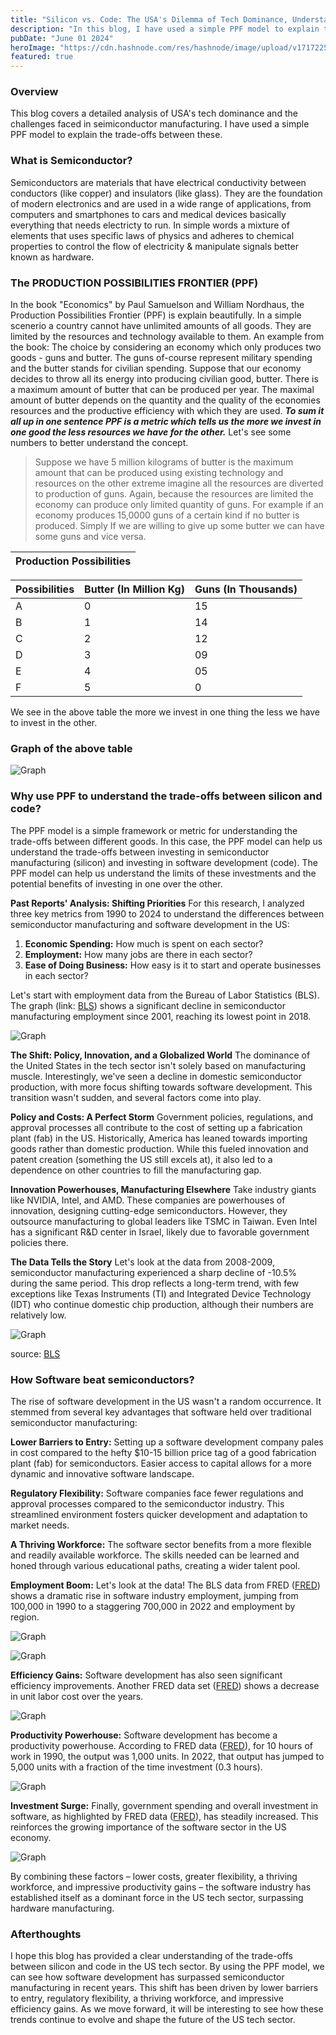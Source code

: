 ```yaml
---
title: "Silicon vs. Code: The USA's Dilemma of Tech Dominance, Understanding through PPF"
description: "In this blog, I have used a simple PPF model to explain the trade-offs between silicon and code."
pubDate: "June 01 2024"
heroImage: "https://cdn.hashnode.com/res/hashnode/image/upload/v1717225046476/48902a5b-bc66-4e87-8f79-d06d39d42dd7.jpeg"
featured: true
---
```


### Overview

This blog covers a detailed analysis of USA's tech dominance and the challenges faced in seimiconductor manufacturing. I have used a simple PPF model to explain the trade-offs between these.

### What is Semiconductor?

Semiconductors are materials that have electrical conductivity between conductors (like copper) and insulators (like glass). They are the foundation of modern electronics and are used in a wide range of applications, from computers and smartphones to cars and medical devices basically everything that needs electricty to run. In simple words a mixture of elements that uses specific laws of physics and adheres to chemical properties to control the flow of electricity & manipulate signals better known as hardware.

### The PRODUCTION POSSIBILITIES FRONTIER (PPF)

In the book "Economics" by Paul Samuelson and William Nordhaus, the Production Possibilities Frontier (PPF) is explain beautifully. In a simple scenerio a country cannot have unlimited amounts of all goods. They are limited by the resources and technology available to them. An example from the book: The choice by considering an economy which only produces two goods - guns and butter. The guns of-course represent military spending and the butter stands for
civilian spending. Suppose that our economy decides to throw all its energy into producing civilian good, butter. There is a maximum amount of butter that can be produced per year. The maximal amount of butter depends on the quantity
and the quality of the economies resources and the productive efficiency with which they are used. ***To sum it all up in one sentence PPF is a metric which tells us the more we invest in one good the less resources we have for the other.*** Let's see some numbers to better understand the concept.
>Suppose we have 5 million kilograms of butter is the maximum amount that can be produced using existing technology and resources on the other extreme imagine all the resources are diverted to production of guns. Again, because the resources are limited the economy can produce only limited quantity of guns. For example if an economy produces 15,0000 guns of a certain kind if no butter is produced. Simply If we are willing to give up some butter we can have some guns and vice versa.

|  Production Possibilities |
| --- |

| Possibilities | Butter (In Million Kg) | Guns (In Thousands) |
| --- | --- | --- |
| A | 0 | 15 |
| B | 1 | 14 |
| C | 2 | 12 |
| D | 3 | 09 |
| E | 4 | 05 |
| F | 5 |  0 |

We see in the above table the more we invest in one thing the less we have to invest in the other.

### Graph of the above table

![Graph](./media/PPF_graph.png)

### Why use PPF to understand the trade-offs between silicon and code?

The PPF model is a simple framework or metric for understanding the trade-offs between different goods. In this case, the PPF model can help us understand the trade-offs between investing in semiconductor manufacturing (silicon) and investing in software development (code). The PPF model can help us understand the limits of these investments and the potential benefits of investing in one over the other.

**Past Reports' Analysis: Shifting Priorities**
For this research, I analyzed three key metrics from 1990 to 2024 to understand the differences between semiconductor manufacturing and software development in the US:

1. **Economic Spending:** How much is spent on each sector?
2. **Employment:** How many jobs are there in each sector?
3. **Ease of Doing Business:** How easy is it to start and operate businesses in each sector?

Let's start with employment data from the Bureau of Labor Statistics (BLS). The graph (link: [BLS](https://beta.bls.gov/dataViewer/view/timeseries/CES3133400001)) shows a significant decline in semiconductor manufacturing employment since   2001, reaching its lowest point in 2018.

![Graph](./media/all-employees-thousands.png)

**The Shift: Policy, Innovation, and a Globalized World**
The dominance of the United States in the tech sector isn't solely based on manufacturing muscle. Interestingly, we've seen a decline in domestic semiconductor production, with more focus shifting towards software development. This transition wasn't sudden, and several factors come into play.

**Policy and Costs: A Perfect Storm**
Government policies, regulations, and approval processes all contribute to the cost of setting up a fabrication plant (fab) in the US. Historically, America has leaned towards importing goods rather than domestic production. While this fueled innovation and patent creation (something the US still excels at), it also led to a dependence on other countries to fill the manufacturing gap.

**Innovation Powerhouses, Manufacturing Elsewhere**
Take industry giants like NVIDIA, Intel, and AMD. These companies are powerhouses of innovation, designing cutting-edge semiconductors. However, they outsource manufacturing to global leaders like TSMC in Taiwan. Even Intel has a significant R&D center in Israel, likely due to favorable government policies there.

**The Data Tells the Story**
Let's look at the data from 2008-2009, semiconductor manufacturing experienced a sharp decline of -10.5% during the same period. This drop reflects a long-term trend, with few exceptions like Texas Instruments (TI) and Integrated Device Technology (IDT) who continue domestic chip production, although their numbers are relatively low.

![Graph](./media/TED.png)

source: [BLS](https://www.bls.gov/opub/ted/2011/ted_20110928.htm1)

### How Software beat semiconductors?

The rise of software development in the US wasn't a random occurrence. It stemmed from several key advantages that software held over traditional semiconductor manufacturing:

**Lower Barriers to Entry:** Setting up a software development company pales in cost compared to the hefty $10-15 billion price tag of a good fabrication plant (fab) for semiconductors. Easier access to capital allows for a more dynamic and innovative software landscape.

**Regulatory Flexibility:**  Software companies face fewer regulations and approval processes compared to the semiconductor industry. This streamlined environment fosters quicker development and adaptation to market needs.

**A Thriving Workforce:** The software sector benefits from a more flexible and readily available workforce. The skills needed can be learned and honed through various educational paths, creating a wider talent pool.

**Employment Boom:** Let's look at the data! The BLS data from FRED ([FRED](https://fred.stlouisfed.org/series/IPUJN5112W200000000)) shows a dramatic rise in software industry employment, jumping from 100,000 in 1990 to a staggering 700,000 in 2022 and employment by region.

![Graph](./media/fredgraph.png)

![Graph](./media/region.png)

**Efficiency Gains:**  Software development has also seen significant efficiency improvements. Another FRED data set ([FRED](https://fred.stlouisfed.org/series/IPUJN511210U100000000#)) shows a decrease in unit labor cost over the years.

![Graph](./media/COST.png)

**Productivity Powerhouse:** Software development has become a productivity powerhouse. According to FRED data ([FRED](https://fred.stlouisfed.org/series/IPUJN511210L001000000#)), for 10 hours of work in 1990, the output was 1,000 units. In 2022, that output has jumped to 5,000 units with a fraction of the time investment (0.3 hours).

![Graph](./media/labour.png)

**Investment Surge:** Finally, government spending and overall investment in software, as highlighted by FRED data ([FRED](https://fred.stlouisfed.org/series/A782RX1Q020SBEA)), has steadily increased. This reinforces the growing importance of the software sector in the US economy.

![Graph](./media/GOV.png)

By combining these factors – lower costs, greater flexibility, a thriving workforce, and impressive productivity gains – the software industry has established itself as a dominant force in the US tech sector, surpassing hardware manufacturing.

### Afterthoughts

I hope this blog has provided a clear understanding of the trade-offs between silicon and code in the US tech sector. By using the PPF model, we can see how software development has surpassed semiconductor manufacturing in recent years. This shift has been driven by lower barriers to entry, regulatory flexibility, a thriving workforce, and impressive efficiency gains. As we move forward, it will be interesting to see how these trends continue to evolve and shape the future of the US tech sector.

